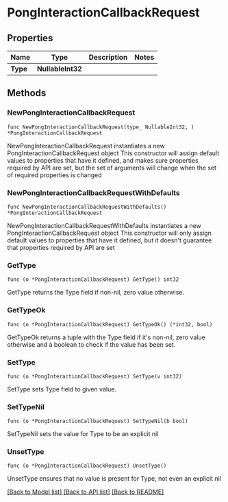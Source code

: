 # PongInteractionCallbackRequest

## Properties

Name | Type | Description | Notes
------------ | ------------- | ------------- | -------------
**Type** | **NullableInt32** |  | 

## Methods

### NewPongInteractionCallbackRequest

`func NewPongInteractionCallbackRequest(type_ NullableInt32, ) *PongInteractionCallbackRequest`

NewPongInteractionCallbackRequest instantiates a new PongInteractionCallbackRequest object
This constructor will assign default values to properties that have it defined,
and makes sure properties required by API are set, but the set of arguments
will change when the set of required properties is changed

### NewPongInteractionCallbackRequestWithDefaults

`func NewPongInteractionCallbackRequestWithDefaults() *PongInteractionCallbackRequest`

NewPongInteractionCallbackRequestWithDefaults instantiates a new PongInteractionCallbackRequest object
This constructor will only assign default values to properties that have it defined,
but it doesn't guarantee that properties required by API are set

### GetType

`func (o *PongInteractionCallbackRequest) GetType() int32`

GetType returns the Type field if non-nil, zero value otherwise.

### GetTypeOk

`func (o *PongInteractionCallbackRequest) GetTypeOk() (*int32, bool)`

GetTypeOk returns a tuple with the Type field if it's non-nil, zero value otherwise
and a boolean to check if the value has been set.

### SetType

`func (o *PongInteractionCallbackRequest) SetType(v int32)`

SetType sets Type field to given value.


### SetTypeNil

`func (o *PongInteractionCallbackRequest) SetTypeNil(b bool)`

 SetTypeNil sets the value for Type to be an explicit nil

### UnsetType
`func (o *PongInteractionCallbackRequest) UnsetType()`

UnsetType ensures that no value is present for Type, not even an explicit nil

[[Back to Model list]](../README.md#documentation-for-models) [[Back to API list]](../README.md#documentation-for-api-endpoints) [[Back to README]](../README.md)


